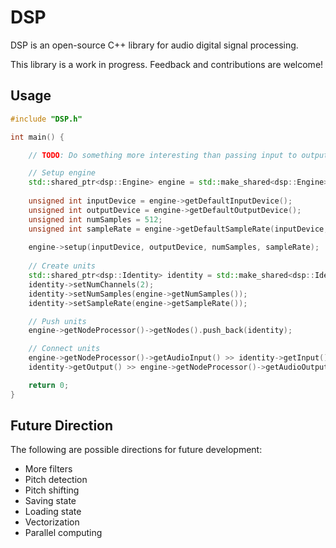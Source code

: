 # DSP

DSP is an open-source C++ library for audio digital signal processing.

This library is a work in progress. Feedback and contributions are welcome!

## Usage

```cpp
#include "DSP.h"

int main() {

    // TODO: Do something more interesting than passing input to output

    // Setup engine
    std::shared_ptr<dsp::Engine> engine = std::make_shared<dsp::Engine>();
    
    unsigned int inputDevice = engine->getDefaultInputDevice();
    unsigned int outputDevice = engine->getDefaultOutputDevice();
    unsigned int numSamples = 512;
    unsigned int sampleRate = engine->getDefaultSampleRate(inputDevice, outputDevice);
    
    engine->setup(inputDevice, outputDevice, numSamples, sampleRate);
    
    // Create units
    std::shared_ptr<dsp::Identity> identity = std::make_shared<dsp::Identity>();
    identity->setNumChannels(2);
    identity->setNumSamples(engine->getNumSamples());
    identity->setSampleRate(engine->getSampleRate());

    // Push units
    engine->getNodeProcessor()->getNodes().push_back(identity);

    // Connect units
    engine->getNodeProcessor()->getAudioInput() >> identity->getInput();
    identity->getOutput() >> engine->getNodeProcessor()->getAudioOutput();

    return 0;
}
```

## Future Direction

The following are possible directions for future development:
- More filters
- Pitch detection
- Pitch shifting
- Saving state
- Loading state
- Vectorization
- Parallel computing
